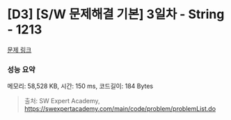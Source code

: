 # [D3] [S/W 문제해결 기본] 3일차 - String - 1213 

[문제 링크](https://swexpertacademy.com/main/code/problem/problemDetail.do?contestProbId=AV14P0c6AAUCFAYi) 

### 성능 요약

메모리: 58,528 KB, 시간: 150 ms, 코드길이: 184 Bytes



> 출처: SW Expert Academy, https://swexpertacademy.com/main/code/problem/problemList.do